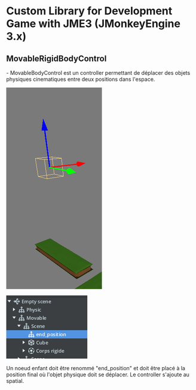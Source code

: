 <h1>Custom Library for Development Game with JME3 (JMonkeyEngine 3.x)</h1>

<h2> MovableRigidBodyControl </h2>
- MovableBodyControl est un controller permettant de déplacer des objets physiques cinematiques entre deux positions dans l'espace.

![Image Node](https://github.com/thoced/jme3-thoced-utilities/blob/master/MovableRigidBodyControl_ima01.jpg)

![Image Node](https://github.com/thoced/jme3-thoced-utilities/blob/master/MovableRigidBodyControl_ima02.jpg)

Un noeud enfant doit être renommé "end_position" et doit être placé à la position final où l'objet physique doit se déplacer.
Le controller s'ajoute au spatial.


